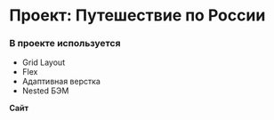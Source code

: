 # Проект: Путешествие по России

### В проекте используется
* Grid Layout
* Flex
* Адаптивная верстка
* Nested БЭМ

**Сайт**


